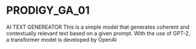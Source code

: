# PRODIGY_GA_01
AI TEXT GENEREATOR
This is a simple model that generates coherent and contextually relevant text based on a given prompt. 
With the use of GPT-2, a transformer model is developed by OpenAI
